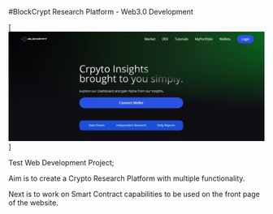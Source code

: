 #BlockCrypt Research Platform - Web3.0 Development

[![BlockCrypt](https://github.com/DamienBonello/BlockCrypt-Web3.0/blob/main/Site_Snip.JPG)]

Test Web Development Project; 

Aim is to create a Crypto Research Platform with multiple functionality.

Next is to work on Smart Contract capabilities to be used on the front page of the website. 

